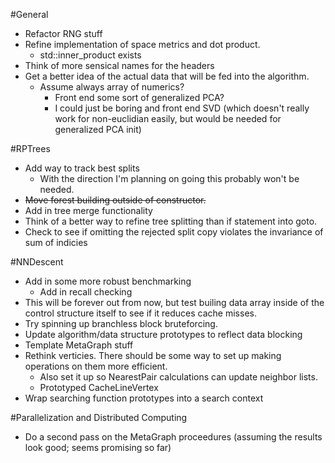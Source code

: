 #General
- Refactor RNG stuff
- Refine implementation of space metrics and dot product. 
  - std::inner_product exists
- Think of more sensical names for the headers
- Get a better idea of the actual data that will be fed into the algorithm.
  - Assume always array of numerics?
    - Front end some sort of generalized PCA?
    - I could just be boring and front end SVD (which doesn't really work for non-euclidian easily, but would be needed for generalized PCA init)

#RPTrees
- Add way to track best splits
  - With the direction I'm planning on going this probably won't be needed.
- ~~Move forest building outside of constructor.~~
- Add in tree merge functionality
- Think of a better way to refine tree splitting than if statement into goto.
- Check to see if omitting the rejected split copy violates the invariance of sum of indicies


#NNDescent
- Add in some more robust benchmarking
  - Add in recall checking
- This will be forever out from now, but test builing data array inside of the control structure itself to see if it reduces cache misses.
- Try spinning up branchless block bruteforcing.
- Update algorithm/data structure prototypes to reflect data blocking
- Template MetaGraph stuff
- Rethink verticies. There should be some way to set up making operations on them more efficient.
  - Also set it up so NearestPair calculations can update neighbor lists.
  - Prototyped CacheLineVertex
- Wrap searching function prototypes into a search context

#Parallelization and Distributed Computing
- Do a second pass on the MetaGraph proceedures (assuming the results look good; seems promising so far)